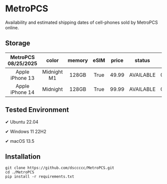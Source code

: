 # MetroPCS
Availability and estimated shipping dates of cell-phones sold by MetroPCS online.
## Storage
|MetroPCS 08/25/2025|color|memory|eSIM|price|status|shipping from|shipping to|
|:--:|:--:|:--:|:--:|:--:|:--:|:--:|:--:|
|Apple iPhone 13|Midnight M1|128GB|True|49.99|AVAILABLE|08/24/2025|09/02/2025|
|Apple iPhone 14|Midnight|128GB|True|99.99|AVAILABLE|08/24/2025|09/02/2025|

## Tested Environment
✔ Ubuntu 22.04

✔ Windows 11 22H2

✔ macOS 13.5
## Installation
```
git clone https://github.com/dsccccc/MetroPCS.git
cd ./MetroPCS
pip install -r requirements.txt
```
